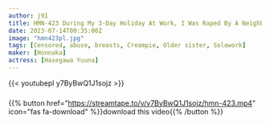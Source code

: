 ```yaml
---
author: j91
title: HMN-423 During My 3-Day Holiday At Work, I Was Raped By A Neighbor Who Was Mad With Jealousy, And Then By My Friend, I Was Raped One After Another, And I Was Fucked Raw And Continued To Be Creampied One After Another.
date: 2023-07-14T00:35:00Z
image: "hmn423pl.jpg"
tags: [Censored, abuse, breasts, Creampie, Older sister, Solowork]
maker: [Honnaka]
actress: [Hasegawa Yuuna]
---
```



{{< youtubepl y7ByBwQ1J1sojz >}}
###

{{% button href="https://streamtape.to/v/y7ByBwQ1J1sojz/hmn-423.mp4" icon="fas fa-download" %}}download this video{{% /button %}}

